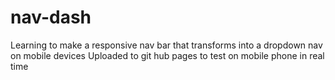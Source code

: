 # nav-dash
Learning to make a responsive nav bar that transforms into a dropdown nav on mobile devices
Uploaded to git hub pages to test on mobile phone in real time
